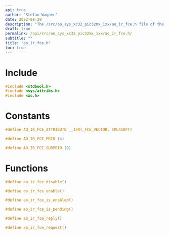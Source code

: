 ```yaml
---
api: true
author: "Stefan Wagner"
date: 2022-08-29
description: "The /src/ao_sys_xc32_pic32mx_1xx/ao_ir_fce.h file of the ao real-time operating system."
draft: true
permalink: /api/src/ao_sys_xc32_pic32mx_1xx/ao_ir_fce.h/
subtitle: ""
title: "ao_ir_fce.h"
toc: true
---
```


# Include

```c
#include <stdbool.h>
#include <sys/attribs.h>
#include <xc.h>
```

# Constants

```c
#define AO_IR_FCE_ATTRIBUTE __ISR(_FCE_VECTOR, IPL4SOFT)
```

```c
#define AO_IR_FCE_PRIO (4)
```

```c
#define AO_IR_FCE_SUBPRIO (0)
```

# Functions

```c
#define ao_ir_fce_disable()
```

```c
#define ao_ir_fce_enable()
```

```c
#define ao_ir_fce_is_enabled()
```

```c
#define ao_ir_fce_is_pending()
```

```c
#define ao_ir_fce_reply()
```

```c
#define ao_ir_fce_request()
```

